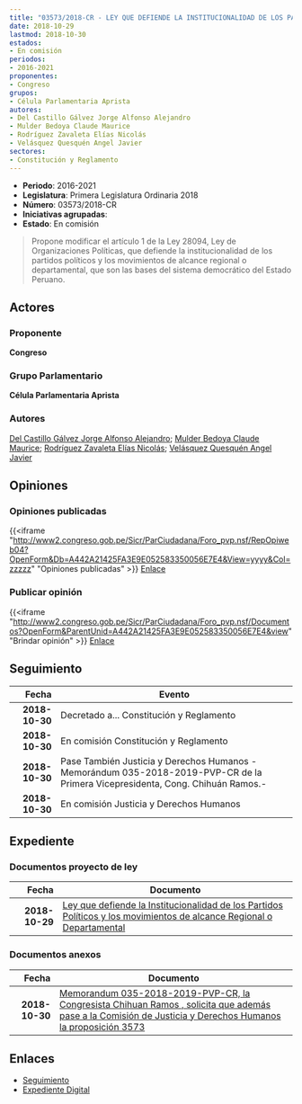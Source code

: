 ```yaml
---
title: "03573/2018-CR - LEY QUE DEFIENDE LA INSTITUCIONALIDAD DE LOS PARTIDOS POLÍTICOS Y LOS MOVIMIENTOS DE ALCANCE REGIONAL O DEPARTAMENTAL"
date: 2018-10-29
lastmod: 2018-10-30
estados:
- En comisión
periodos:
- 2016-2021
proponentes:
- Congreso
grupos:
- Célula Parlamentaria Aprista
autores:
- Del Castillo Gálvez Jorge Alfonso Alejandro
- Mulder Bedoya Claude Maurice
- Rodríguez Zavaleta Elías Nicolás
- Velásquez Quesquén Angel Javier
sectores:
- Constitución y Reglamento
---
```

- **Periodo**: 2016-2021
- **Legislatura**: Primera Legislatura Ordinaria 2018
- **Número**: 03573/2018-CR
- **Iniciativas agrupadas**: 
- **Estado**: En comisión

> Propone modificar el artículo 1 de la Ley 28094, Ley de Organizaciones Políticas, que defiende la institucionalidad de los partidos políticos y los movimientos de alcance regional o departamental, que son las bases del sistema democrático del Estado Peruano.


## Actores

### Proponente

**Congreso**

### Grupo Parlamentario

**Célula Parlamentaria Aprista**

### Autores

[Del Castillo Gálvez Jorge Alfonso Alejandro](mailto:mailto:jdelcastillo@congreso.gob.pe); [Mulder Bedoya Claude Maurice](mailto:mailto:mmulder@congreso.gob.pe); [Rodríguez Zavaleta Elías Nicolás](mailto:mailto:erodriguez@congreso.gob.pe); [Velásquez Quesquén Angel Javier](mailto:mailto:jvelasquezq@congreso.gob.pe)

## Opiniones

### Opiniones publicadas

{{<iframe "http://www2.congreso.gob.pe/Sicr/ParCiudadana/Foro_pvp.nsf/RepOpiweb04?OpenForm&Db=A442A21425FA3E9E052583350056E7E4&View=yyyy&Col=zzzzz" "Opiniones publicadas" >}}
[Enlace](http://www2.congreso.gob.pe/Sicr/ParCiudadana/Foro_pvp.nsf/RepOpiweb04?OpenForm&Db=A442A21425FA3E9E052583350056E7E4&View=yyyy&Col=zzzzz)

### Publicar opinión

{{<iframe "http://www2.congreso.gob.pe/Sicr/ParCiudadana/Foro_pvp.nsf/Documentos?OpenForm&ParentUnid=A442A21425FA3E9E052583350056E7E4&view" "Brindar opinión" >}}
[Enlace](http://www2.congreso.gob.pe/Sicr/ParCiudadana/Foro_pvp.nsf/Documentos?OpenForm&ParentUnid=A442A21425FA3E9E052583350056E7E4&view)


## Seguimiento

| Fecha | Evento |
|------:|--------|
| **2018-10-30** | Decretado a... Constitución y Reglamento |
| **2018-10-30** | En comisión Constitución y Reglamento |
| **2018-10-30** | Pase También Justicia y Derechos Humanos - Memorándum 035-2018-2019-PVP-CR de la Primera Vicepresidenta, Cong. Chihuán Ramos.- |
| **2018-10-30** | En comisión Justicia y Derechos Humanos |

## Expediente

### Documentos proyecto de ley

| Fecha | Documento |
|------:|-----------|
| **2018-10-29** | [Ley que defiende la Institucionalidad de los Partidos Políticos y los movimientos de alcance Regional o Departamental](http://www.leyes.congreso.gob.pe/Documentos/2016_2021/Proyectos_de_Ley_y_de_Resoluciones_Legislativas/PL0357320181029.pdf) |

### Documentos anexos

| Fecha | Documento |
|------:|-----------|
| **2018-10-30** | [Memorandum 035-2018-2019-PVP-CR, la Congresista Chihuan Ramos , solicita que además pase a la Comisión de Justicia y Derechos Humanos la proposición 3573](http://www.leyes.congreso.gob.pe/Documentos/2016_2021/Oficios/Congresistas/MEMORANDUM-035-2018-2019-PVP-CR.pdf) |

## Enlaces

- [Seguimiento](http://www2.congreso.gob.pe/Sicr/TraDocEstProc/CLProLey2016.nsf/f7fff46988ca05b1052578e100829cc7/2e773a8ef9284d43052583350053f9c0?OpenDocument)
- [Expediente Digital](http://www2.congreso.gob.pe/Sicr/TraDocEstProc/Expvirt_2011.nsf/visbusqptramdoc1621/03573?opendocument)

